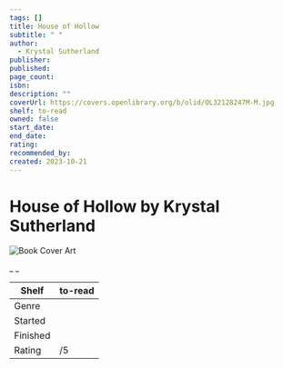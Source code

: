 ```yaml
---
tags: []
title: House of Hollow
subtitle: " "
author:
  - Krystal Sutherland
publisher:
published:
page_count:
isbn:
description: ""
coverUrl: https://covers.openlibrary.org/b/olid/OL32128247M-M.jpg
shelf: to-read
owned: false
start_date:
end_date:
rating:
recommended_by:
created: 2023-10-21
---
```


# House of Hollow by Krystal Sutherland

![Book Cover Art](https://covers.openlibrary.org/b/olid/OL32128247M-M.jpg)

_ _

| Shelf | to-read |
| --- | --- |
| Genre |  |
| Started |  |
| Finished |  |
| Rating | /5 |

